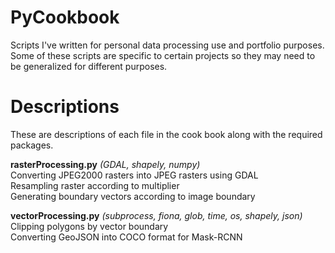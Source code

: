 # PyCookbook
Scripts I've written for personal data processing use and portfolio purposes. Some of these scripts are specific to certain projects so they may need to be generalized for different purposes.

# Descriptions
These are descriptions of each file in the cook book along with the required packages.

**rasterProcessing.py** *(GDAL, shapely, numpy)*  
Converting JPEG2000 rasters into JPEG rasters using GDAL  
Resampling raster according to multiplier  
Generating boundary vectors according to image boundary  

**vectorProcessing.py** *(subprocess, fiona, glob, time, os, shapely, json)*  
Clipping polygons by vector boundary  
Converting GeoJSON into COCO format for Mask-RCNN  
